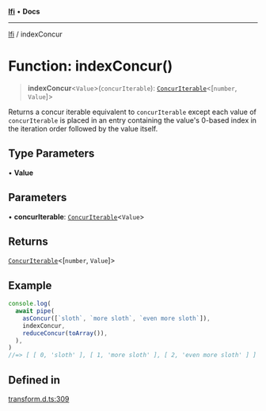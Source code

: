 [**lfi**](../readme.md) • **Docs**

***

[lfi](../globals.md) / indexConcur

# Function: indexConcur()

> **indexConcur**\<`Value`\>(`concurIterable`): [`ConcurIterable`](../type-aliases/ConcurIterable.md)\<[`number`, `Value`]\>

Returns a concur iterable equivalent to `concurIterable` except each value of
`concurIterable` is placed in an entry containing the value's 0-based index
in the iteration order followed by the value itself.

## Type Parameters

• **Value**

## Parameters

• **concurIterable**: [`ConcurIterable`](../type-aliases/ConcurIterable.md)\<`Value`\>

## Returns

[`ConcurIterable`](../type-aliases/ConcurIterable.md)\<[`number`, `Value`]\>

## Example

```js
console.log(
  await pipe(
    asConcur([`sloth`, `more sloth`, `even more sloth`]),
    indexConcur,
    reduceConcur(toArray()),
  ),
)
//=> [ [ 0, 'sloth' ], [ 1, 'more sloth' ], [ 2, 'even more sloth' ] ]
```

## Defined in

[transform.d.ts:309](https://github.com/TomerAberbach/lfi/blob/e98b31ea37c84de0758cf58c8fcf28193f36b533/src/operations/transform.d.ts#L309)
